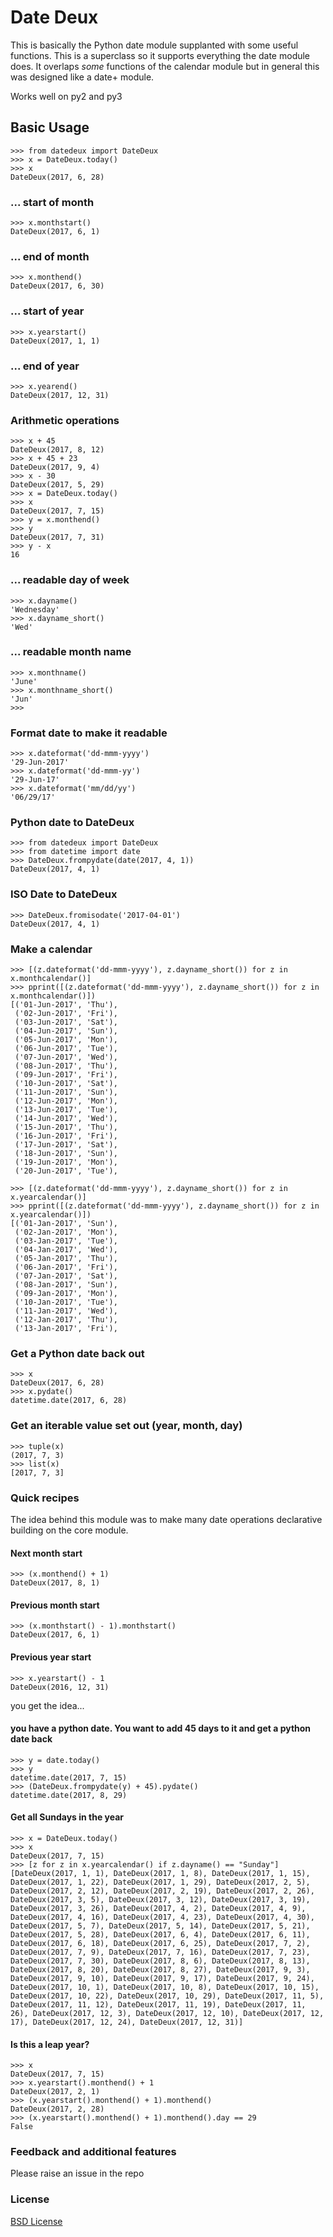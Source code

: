 # Date Deux
This is basically the Python date module supplanted with some useful functions. This is a superclass so it supports everything the date module does.
It overlaps *some* functions of the calendar module but in general this was designed like a date+ module.

Works well on py2 and py3

## Basic Usage

```
>>> from datedeux import DateDeux
>>> x = DateDeux.today()
>>> x
DateDeux(2017, 6, 28)
```

### ... start of month
```
>>> x.monthstart()
DateDeux(2017, 6, 1)
```

### ... end of month
```
>>> x.monthend()
DateDeux(2017, 6, 30)
```

### ... start of year

```
>>> x.yearstart()
DateDeux(2017, 1, 1)
```


### ... end of year

```
>>> x.yearend()
DateDeux(2017, 12, 31)
```

### Arithmetic operations

```
>>> x + 45
DateDeux(2017, 8, 12)
>>> x + 45 + 23
DateDeux(2017, 9, 4)
>>> x - 30
DateDeux(2017, 5, 29)
>>> x = DateDeux.today()
>>> x
DateDeux(2017, 7, 15)
>>> y = x.monthend()
>>> y
DateDeux(2017, 7, 31)
>>> y - x
16
```

### ... readable day of week


```
>>> x.dayname()
'Wednesday'
>>> x.dayname_short()
'Wed'
```

### ... readable month name

```
>>> x.monthname()
'June'
>>> x.monthname_short()
'Jun'
>>> 
```

### Format date to make it readable

```
>>> x.dateformat('dd-mmm-yyyy')
'29-Jun-2017'
>>> x.dateformat('dd-mmm-yy')
'29-Jun-17'
>>> x.dateformat('mm/dd/yy')
'06/29/17'
```

### Python date to DateDeux

```
>>> from datedeux import DateDeux
>>> from datetime import date
>>> DateDeux.frompydate(date(2017, 4, 1))
DateDeux(2017, 4, 1)
```

### ISO Date to DateDeux

```
>>> DateDeux.fromisodate('2017-04-01')
DateDeux(2017, 4, 1)
```


### Make a calendar

```
>>> [(z.dateformat('dd-mmm-yyyy'), z.dayname_short()) for z in x.monthcalendar()]
>>> pprint([(z.dateformat('dd-mmm-yyyy'), z.dayname_short()) for z in x.monthcalendar()])
[('01-Jun-2017', 'Thu'),
 ('02-Jun-2017', 'Fri'),
 ('03-Jun-2017', 'Sat'),
 ('04-Jun-2017', 'Sun'),
 ('05-Jun-2017', 'Mon'),
 ('06-Jun-2017', 'Tue'),
 ('07-Jun-2017', 'Wed'),
 ('08-Jun-2017', 'Thu'),
 ('09-Jun-2017', 'Fri'),
 ('10-Jun-2017', 'Sat'),
 ('11-Jun-2017', 'Sun'),
 ('12-Jun-2017', 'Mon'),
 ('13-Jun-2017', 'Tue'),
 ('14-Jun-2017', 'Wed'),
 ('15-Jun-2017', 'Thu'),
 ('16-Jun-2017', 'Fri'),
 ('17-Jun-2017', 'Sat'),
 ('18-Jun-2017', 'Sun'),
 ('19-Jun-2017', 'Mon'),
 ('20-Jun-2017', 'Tue'),

>>> [(z.dateformat('dd-mmm-yyyy'), z.dayname_short()) for z in x.yearcalendar()]
>>> pprint([(z.dateformat('dd-mmm-yyyy'), z.dayname_short()) for z in x.yearcalendar()])
[('01-Jan-2017', 'Sun'),
 ('02-Jan-2017', 'Mon'),
 ('03-Jan-2017', 'Tue'),
 ('04-Jan-2017', 'Wed'),
 ('05-Jan-2017', 'Thu'),
 ('06-Jan-2017', 'Fri'),
 ('07-Jan-2017', 'Sat'),
 ('08-Jan-2017', 'Sun'),
 ('09-Jan-2017', 'Mon'),
 ('10-Jan-2017', 'Tue'),
 ('11-Jan-2017', 'Wed'),
 ('12-Jan-2017', 'Thu'),
 ('13-Jan-2017', 'Fri'),
```


### Get a Python date back out

```
>>> x
DateDeux(2017, 6, 28)
>>> x.pydate()
datetime.date(2017, 6, 28)
```

### Get an iterable value set out (year, month, day)

```
>>> tuple(x)
(2017, 7, 3)
>>> list(x)
[2017, 7, 3]
```

### Quick recipes
The idea behind this module was to make many date operations declarative building on the core module. 

#### Next month start
```
>>> (x.monthend() + 1)
DateDeux(2017, 8, 1)
```

#### Previous month start
```
>>> (x.monthstart() - 1).monthstart()
DateDeux(2017, 6, 1)
```

#### Previous year start
```
>>> x.yearstart() - 1
DateDeux(2016, 12, 31)
```
you get the idea...

#### you have a python date. You want to add 45 days to it and get a python date back
```
>>> y = date.today()
>>> y
datetime.date(2017, 7, 15)
>>> (DateDeux.frompydate(y) + 45).pydate()
datetime.date(2017, 8, 29)
```

#### Get all Sundays in the year
```
>>> x = DateDeux.today()
>>> x
DateDeux(2017, 7, 15)
>>> [z for z in x.yearcalendar() if z.dayname() == "Sunday"]
[DateDeux(2017, 1, 1), DateDeux(2017, 1, 8), DateDeux(2017, 1, 15), DateDeux(2017, 1, 22), DateDeux(2017, 1, 29), DateDeux(2017, 2, 5), DateDeux(2017, 2, 12), DateDeux(2017, 2, 19), DateDeux(2017, 2, 26), DateDeux(2017, 3, 5), DateDeux(2017, 3, 12), DateDeux(2017, 3, 19), DateDeux(2017, 3, 26), DateDeux(2017, 4, 2), DateDeux(2017, 4, 9), DateDeux(2017, 4, 16), DateDeux(2017, 4, 23), DateDeux(2017, 4, 30), DateDeux(2017, 5, 7), DateDeux(2017, 5, 14), DateDeux(2017, 5, 21), DateDeux(2017, 5, 28), DateDeux(2017, 6, 4), DateDeux(2017, 6, 11), DateDeux(2017, 6, 18), DateDeux(2017, 6, 25), DateDeux(2017, 7, 2), DateDeux(2017, 7, 9), DateDeux(2017, 7, 16), DateDeux(2017, 7, 23), DateDeux(2017, 7, 30), DateDeux(2017, 8, 6), DateDeux(2017, 8, 13), DateDeux(2017, 8, 20), DateDeux(2017, 8, 27), DateDeux(2017, 9, 3), DateDeux(2017, 9, 10), DateDeux(2017, 9, 17), DateDeux(2017, 9, 24), DateDeux(2017, 10, 1), DateDeux(2017, 10, 8), DateDeux(2017, 10, 15), DateDeux(2017, 10, 22), DateDeux(2017, 10, 29), DateDeux(2017, 11, 5), DateDeux(2017, 11, 12), DateDeux(2017, 11, 19), DateDeux(2017, 11, 26), DateDeux(2017, 12, 3), DateDeux(2017, 12, 10), DateDeux(2017, 12, 17), DateDeux(2017, 12, 24), DateDeux(2017, 12, 31)]
```

#### Is this a leap year?
```
>>> x
DateDeux(2017, 7, 15)
>>> x.yearstart().monthend() + 1
DateDeux(2017, 2, 1)
>>> (x.yearstart().monthend() + 1).monthend()
DateDeux(2017, 2, 28)
>>> (x.yearstart().monthend() + 1).monthend().day == 29
False
```

### Feedback and additional features
Please raise an issue in the repo

### License
[BSD License](https://opensource.org/licenses/BSD-3-Clause) 